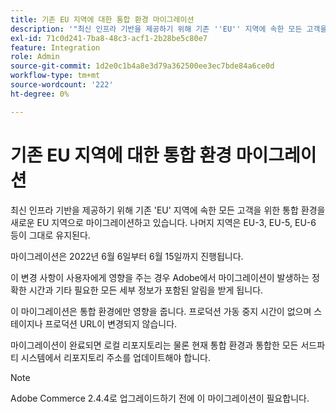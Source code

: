 ```yaml
---
title: 기존 EU 지역에 대한 통합 환경 마이그레이션
description: '"최신 인프라 기반을 제공하기 위해 기존 ''EU'' 지역에 속한 모든 고객을 위한 통합 환경을 새로운 EU 지역으로 마이그레이션하고 있습니다. 나머지 지역 &ndash; EU-3, EU-5, EU-6 &ndash; 은 그대로 유지됩니다.  '''
exl-id: 71c0d241-7ba8-48c3-acf1-2b28be5c80e7
feature: Integration
role: Admin
source-git-commit: 1d2e0c1b4a8e3d79a362500ee3ec7bde84a6ce0d
workflow-type: tm+mt
source-wordcount: '222'
ht-degree: 0%

---
```


# 기존 EU 지역에 대한 통합 환경 마이그레이션

최신 인프라 기반을 제공하기 위해 기존 &#39;EU&#39; 지역에 속한 모든 고객을 위한 통합 환경을 새로운 EU 지역으로 마이그레이션하고 있습니다. 나머지 지역은 EU-3, EU-5, EU-6 등이 그대로 유지된다.

마이그레이션은 2022년 6월 6일부터 6월 15일까지 진행됩니다.

이 변경 사항이 사용자에게 영향을 주는 경우 Adobe에서 마이그레이션이 발생하는 정확한 시간과 기타 필요한 모든 세부 정보가 포함된 알림을 받게 됩니다.

이 마이그레이션은 통합 환경에만 영향을 줍니다. 프로덕션 가동 중지 시간이 없으며 스테이지나 프로덕션 URL이 변경되지 않습니다.

마이그레이션이 완료되면 로컬 리포지토리는 물론 현재 통합 환경과 통합한 모든 서드파티 시스템에서 리포지토리 주소를 업데이트해야 합니다.

>[!NOTE]
>
>Adobe Commerce 2.4.4로 업그레이드하기 전에 이 마이그레이션이 필요합니다.
